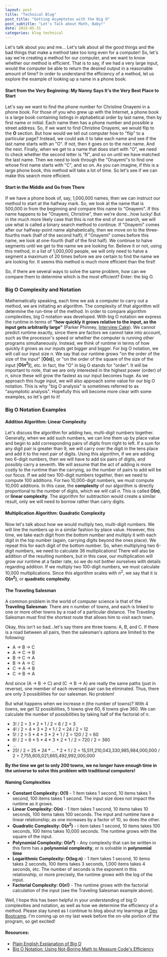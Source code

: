 ```yaml
---
layout: post
title: "Technical Blog"
post_title: "Getting Asymptotes with the Big O"
post_subtitle: "Let's Talk about Math, Baby!"
date: 2015-05-31
categories: blog technical
---
```


<p>
  Let's talk about you and me... Let's talk about all the good things and the bad things that make a method take too long even for a computer! So, let's say we're creating a method for our computer, and we want to know whether our method is efficient. That is to say, if we had a very large input, would the computer be able to return the desired output in a reasonable amount of time? In order to understand the efficiency of a method, let us explore the example of looking up a name in a phone book:
</p>
<h4>Start from the Very Beginning: My Nanny Says It's the Very Best Place to Start</h4>
<p>
  Let's say we want to find the phone number for Christine Onayemi in a phone book. For those of you who grew up with the Internet, a phone book is a large book containing listings in alphabetical order by last name, then by first name or initial. Each name then has a phone number and possible a street address. So, if we want to find Christine Onayemi, we would flip to the <b>O</b> section. But how would we tell out computer how to "flip" to a particular page? Instead, we could ask it to take each name and see if the last name starts with an "O". If not, then it goes on to the next name. And the next. Finally, when we get to a name that does start with "O", we need to check whether the second letter is "N", and so on until we have matched the last name. Then we need to look through the "Onayemi"s to find one whose first name starts with "C", and so on. As you can imagine, if this is a large phone book, this method will take a lot of time. So let's see if we can make this search more efficient.
</p>
<h4>Start in the Middle and Go from There</h4>
<p>
  If we have a phone book of, say, 1,000,000 names, then we can instruct our method to start at the halfway mark. So, we look at the name that is 500,000 in from the beginning and compare this name to "Onayemi". If this name happens to be "Onayemi, Christine", then we're done...how lucky! But in the much more likely case that this is not the end of our search, we will use what is called a binary search method to continue. If "Onayemi" comes after our halfway-point name alphabetically, then we move on to the three-fourths mark (half of the second half); if "Onayemi" comes before this name, we look at one-fourth (half of the first half). We continue to halve segments until we get to the name we are looking for. Believe it or not, using this method, in a list of 1,000,000 people, we will only need to halve a segment a maximum of 20 times before we are certain to find the name we are looking for. It seems this method is much more efficient than the first!
</p>
<p>
  So, if there are several ways to solve the same problem, how can we compare them to determine which is the most efficient? Enter: the big O.
</p>
<h3>Big O Complexity and Notation</h3>
<p>
  Mathematically speaking, each time we ask a computer to carry out a method, we are initiating an algorithm. The complexity of that algorithm will determine the run-time of the method. In order to compare algorithm complexities, big O notation was developed. With big O notation we express the runtime in terms of <b>"how quickly it grows relative to the input, as the input gets arbitrarily large"</b> (Parker Phinney, <a target="_blank" href="https://www.interviewcake.com/big-o-notation-time-and-space-complexity">Interview Cake</a>). We cannot predict runtime exactly, since there are factors we cannot take into account, such as the processor's speed or whether the computer is running other programs simultaneously. Instead, we think of runtime in terms of how quickly it grows as our inputs get bigger and bigger. For big O notation, we will call our input size <i>n</i>. We say that our runtime grows "on the order of the size of the input" [<b>O(<i>n</i>)</b>], or "on the order of the square of the size of the input [<b>O(<i>n</i><sup>2</sup>)</b>], etc. In fact, the "O" in big O stands for "order". It will be important to note, that we are only interested in the highest power (order) of <i>n</i>, since these will grow the fastest as our input becomes huge. As we approach this huge input, we will also approach some value for our big O notation. This is why "big O analysis" is sometimes referred to as "asymptotic analysis". Hopefully this will become more clear with some examples, so let's get to it!
</p>
<h3>Big O Notation Examples</h3>
<h4>Addition Algorithm: Linear Complexity</h4>
<p>
  Let's discuss the algorithm for adding two, multi-digit numbers together. Generally, when we add such numbers, we can line them up by place value and begin to add corresponding pairs of digits from right to left. If a sum for any digit pair is greater than 9, we will carry over the digit in the tens place and add it to the next pair of digits. Using this algorithm, if we are adding two 6-digit numbers, then we will have to add six pairs of digits, and possibly carry a seventh. We will assume that the act of adding is more costly to the runtime than the carrying, so the number of pairs to add will be our focus. If we add two 100-digit numbers together, then we need to compute 100 additions. For two 10,000-digit numbers, we must compute 10,000 additions. In this case, the <b>complexity</b> of our algorithm is directly proportional to the number of digits, which we will call <i>n</i>. This is called <b>O(<i>n</i>)</b>, or <b>linear complexity</b>. The algorithm for subtraction would create a similar result, only we will need to borrow rather than carry digits.
</p>
<h4>Multiplication Algorithm: Quadratic Complexity</h4>
<p>
  Now let's talk about how we would multiply two, multi-digit numbers. We will line the numbers up in a similar fashion by place value. However, this time, we take each digit from the bottom number and multiply it with each digit in the top number (again, carrying digits beyond the ones place). We repeat this for each digit of the bottom number. So, when multiplying two 6-digit numbers, we need to calculate 36 multiplications! There will also be addition of the resulting numbers, but in this case, our multiplication will grow our runtime at a faster rate, so we do not bother ourselves with details regarding addition. If we multiply two 100-digit numbers, we must calculate 10,000 multiplications. Since this algorithm scales with <i>n</i><sup>2</sup>, we say that it is <b>O(<i>n</i><sup>2</sup>)</b>, or <b>quadratic complexity</b>.
</p>
<h4>The Traveling Salesman</h4>
<p>
  A common problem in the world of computer science is that of the <b>Traveling Salesman</b>: There are <i>n</i> number of towns, and each is linked to one or more other towns by a road of a particular distance. The Traveling Salesman must find the shortest route that allows him to visit each town.
</p>
<p>
  Okay, this isn't so bad...let's say there are three towns: A, B, and C. If there is a road between all pairs, then the salesman's options are limited to the following:
  <ul>
    <li>A → B → C</li>
    <li>A → C → B</li>
    <li>B → C → A</li>
    <li>B → A → C</li>
    <li>C → A → B</li>
    <li>C → B → A</li>
  </ul>
  And since (A → B → C) and (C → B → A) are really the same paths (just in reverse), one member of each reversed pair can be eliminated. Thus, there are only 3 possibilities for our salesman. No problem!
</p>
<p>
  But what happens when we increase <i>n</i> (the number of towns)? With 4 towns, we get 12 possibilities, 5 towns give 60, 6 towns give 360. We can calculate the number of possibilities by taking half of the factorial of <i>n</i>.
  <ul>
    <li>3! / 2 = 3 * 2 * 1 / 2 = 6 / 2 = 3</li>
    <li>4! / 2 = 4 * 3 * 2 * 1 / 2 = 24 / 2 = 12</li>
    <li>5! / 2 = 5 * 4 * 3 * 2 * 1 / 2 = 120 / 2 = 60</li>
    <li>6! / 2 = 6 * 5 * 4 * 3 * 2 * 1 / 2 = 720 / 2 = 360</li>
    <li>...</li>
    <li>25! / 2 = 25 * 24 * … * 2 * 1 / 2 = 15,511,210,043,330,985,984,000,000 / 2 = 7,755,605,021,665,492,992,000,000</li>
  </ul>
  <b>By the time we get to only 200 towns, we no longer have enough time in the universe to solve this problem with traditional computers!</b>
</p>
<h4>Naming Complexities</h4>
<p>
  <ul>
    <li><b>Constant Complexity: O(1)</b> - 1 item takes 1 second, 10 items takes 1 second, 100 items takes 1 second. The input size does not impact the runtime as it grows.</li>
    <li><b>Linear Complexity: O(<i>n</i>)</b> - 1 item takes 1 second, 10 items takes 10 seconds, 100 items takes 100 seconds. The input and runtime have a linear relationship; as one increases by a factor of 10, so does the other.</li>
    <li><b>Quadratic Complexity: O(<i>n</i><sup>2</sup>)</b> - i item takes 1 second, 10 items takes 100 seconds, 100 items takes 10,000 seconds. The runtime grows with the square of the input.</li>
    <li><b>Polynomial Complexity: O(<i>n</i><sup>a</sup>)</b> - Any complexity that can be written in this form has a <b>polynomial complexity</b>, or is solvable in <b>polynomial time</b></li>
    <li><b>Logarithmic Complexity: O(log <i>n</i>)</b> - 1 item takes 1 second, 10 items takes 2 seconds, 100 items takes 3 seconds, 1,000 items takes 4 seconds, etc. The number of seconds is the exponent in this relationship, or more precisely, the runtime grows with the log of the input.</li>
    <li><b>Factorial Complexity: O(<i>n</i>!)</b> - The runtime grows with the factorial calculation of the input (see the Traveling Salesman example above).</li>
  </ul>
</p>
<p>
  Well, I hope this has been helpful in your understanding of big O complexities and notation, as well as how we determine the efficiency of a method. Please stay tuned as I continue to blog about my learnings at <a target="_blank" href="http://devbootcamp.com/">Dev Bootcamp</a>. I'm coming up on my last week before the on-site portion of the program, so get excited!
</p>
<h4>Resources:</h4>
<ul>
  <li><a target="_blank" href="http://stackoverflow.com/questions/487258/plain-english-explanation-of-big-o">Plain English Explanation of Big O</a></li>
  <li><a target="_blank" href="https://www.interviewcake.com/big-o-notation-time-and-space-complexity">Big O Notation: Using Not-Boring Math to Measure Code's Efficiency</a></li>
</ul>
</p>